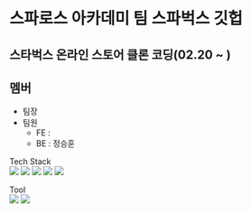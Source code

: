 # 스파로스 아카데미 팀 스파벅스 깃헙

## 스타벅스 온라인 스토어 클론 코딩(02.20 ~ )

## 멤버
* 팀장
* 팀원
  * FE :
  * BE : 정승훈
  
Tech Stack  
<img src="https://img.shields.io/badge/React-61DAFB?style=flat&logo=React&logoColor=white" />
<img src="https://img.shields.io/badge/JavaScript-F7DF1E?style=flat&logo=JavaScript&logoColor=white" />
<img src="https://img.shields.io/badge/Node.js-339933?style=flat&logo=Node.js&logoColor=white" />
<img src="https://img.shields.io/badge/Spring Boot-6DB33F?style=flat&logo=Spring Boot&logoColor=white" />
<img src="https://img.shields.io/badge/Java-007396?style=flat&logo=Java&logoColor=white" />

Tool  
<img src="https://img.shields.io/badge/IntelliJ IDEA-000000?style=flat&logo=IntelliJ IDEA&logoColor=white" />
<img src="https://img.shields.io/badge/Visual Studio Code-007ACC?style=flat&logo=Visual Studio Code&logoColor=white" />
